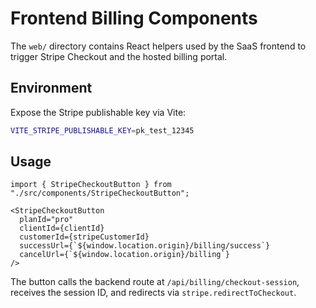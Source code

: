 # Frontend Billing Components

The `web/` directory contains React helpers used by the SaaS frontend to trigger
Stripe Checkout and the hosted billing portal.

## Environment

Expose the Stripe publishable key via Vite:

```bash
VITE_STRIPE_PUBLISHABLE_KEY=pk_test_12345
```

## Usage

```tsx
import { StripeCheckoutButton } from "./src/components/StripeCheckoutButton";

<StripeCheckoutButton
  planId="pro"
  clientId={clientId}
  customerId={stripeCustomerId}
  successUrl={`${window.location.origin}/billing/success`}
  cancelUrl={`${window.location.origin}/billing`}
/>
```

The button calls the backend route at `/api/billing/checkout-session`, receives
the session ID, and redirects via `stripe.redirectToCheckout`.
